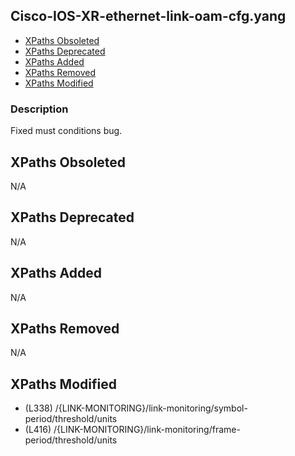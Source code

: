 ## Cisco-IOS-XR-ethernet-link-oam-cfg.yang

- [XPaths Obsoleted](#xpaths-obsoleted)
- [XPaths Deprecated](#xpaths-deprecated)
- [XPaths Added](#xpaths-added)
- [XPaths Removed](#xpaths-removed)
- [XPaths Modified](#xpaths-modified)

### Description

Fixed must conditions bug.

## XPaths Obsoleted

N/A

## XPaths Deprecated

N/A

## XPaths Added

N/A

## XPaths Removed

N/A

## XPaths Modified

- (L338)	/{LINK-MONITORING}/link-monitoring/symbol-period/threshold/units
- (L416)	/{LINK-MONITORING}/link-monitoring/frame-period/threshold/units


